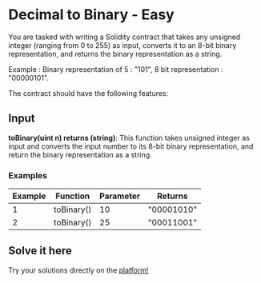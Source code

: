 # Decimal to Binary - Easy

You are tasked with writing a Solidity contract that takes any unsigned integer (ranging from 0 to 255) as input, converts it to an 8-bit binary representation, and returns the binary representation as a string.

Example : Binary representation of 5 : "101", 8 bit representation : "00000101".

The contract should have the following features:

## Input

**toBinary(uint n) returns (string)**: This function takes unsigned integer as input and converts the input number to its 8-bit binary representation, and return the binary representation as a string.

### Examples

|    Example   |    Function    |           Parameter          |  Returns  |
| ----------   |  ------------  |          -----------         | --------- |
|      1       |   toBinary()   |              10              |   "00001010"  |  
|      2       |   toBinary()   |              25              |   "00011001"  |

## Solve it here

Try your solutions directly on the [platform!](https://dapp-world.com/problem/decimal-to-binary/problem)
